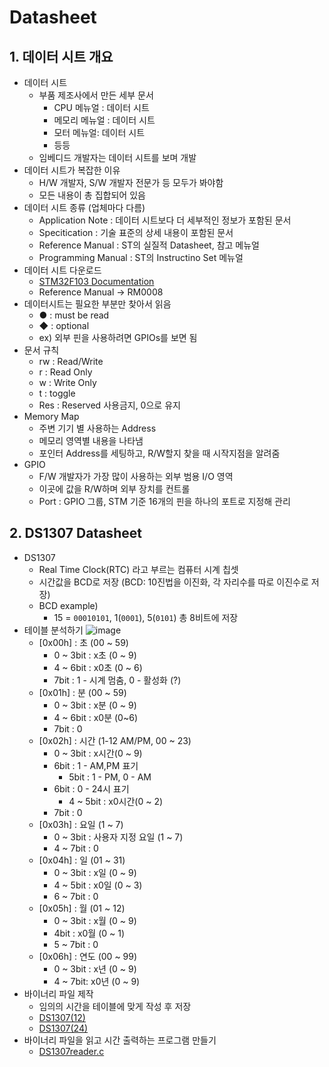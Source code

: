 # Datasheet
## 1. 데이터 시트 개요
* 데이터 시트
  * 부품 제조사에서 만든 세부 문서
    * CPU 메뉴얼 : 데이터 시트
    * 메모리 메뉴얼 : 데이터 시트
    * 모터 메뉴얼: 데이터 시트
    * 등등
  * 임베디드 개발자는 데이터 시트를 보며 개발
* 데이터 시트가 복잡한 이유
  * H/W 개발자, S/W 개발자 전문가 등 모두가 봐야함
  * 모든 내용이 총 집합되어 있음
* 데이터 시트 종류 (업체마다 다름)
  * Application Note : 데이터 시트보다 더 세부적인 정보가 포함된 문서
  * Specitication : 기술 표준의 상세 내용이 포함된 문서
  * Reference Manual : ST의 실질적 Datasheet, 참고 메뉴얼
  * Programming Manual : ST의 Instructino Set 메뉴얼
* 데이터 시트 다운로드
  * [STM32F103 Documentation](https://www.st.com/en/microcontrollers-microprocessors/stm32f1-series.html#documentation)
  * Reference Manual -> RM0008
* 데이터시트는 필요한 부분만 찾아서 읽음
  * ● : must be read
  * ◆ : optional
  * ex) 외부 핀을 사용하려면 GPIOs를 보면 됨
* 문서 규칙
  * rw : Read/Write
  * r : Read Only
  * w : Write Only
  * t : toggle
  * Res : Reserved 사용금지, 0으로 유지
* Memory Map
  * 주변 기기 별 사용하는 Address
  * 메모리 영역별 내용을 나타냄
  * 포인터 Address를 세팅하고, R/W할지 찾을 때 시작지점을 알려줌
* GPIO
  * F/W 개발자가 가장 많이 사용하는 외부 범용 I/O 영역
  * 이곳에 값을 R/W하며 외부 장치를 컨트롤
  * Port : GPIO 그룹, STM 기준 16개의 핀을 하나의 포트로 지정해 관리

## 2. DS1307 Datasheet
* DS1307
  * Real Time Clock(RTC) 라고 부르는 컴퓨터 시계 칩셋
  * 시간값을 BCD로 저장 (BCD: 10진법을 이진화, 각 자리수를 따로 이진수로 저장)
  * BCD example)
    * 15 = `00010101`,  1(`0001`), 5(`0101`) 총 8비트에 저장
* 테이블 분석하기
![image](https://user-images.githubusercontent.com/49888128/135416688-d01fd2a5-eb87-45e3-a2f7-6a7b716ae520.png)  
  * [0x00h] : 초 (00 ~ 59)
    * 0 ~ 3bit : x초 (0 ~ 9)
    * 4 ~ 6bit : x0초 (0 ~ 6)
    * 7bit : 1 - 시계 멈춤, 0 - 활성화 (?)
  * [0x01h] : 분 (00 ~ 59)
    * 0 ~ 3bit : x분 (0 ~ 9)
    * 4 ~ 6bit : x0분 (0~6)
    * 7bit : 0
  * [0x02h] : 시간 (1-12 AM/PM, 00 ~ 23)
    * 0 ~ 3bit : x시간(0 ~ 9)
    * 6bit : 1 - AM,PM 표기
      * 5bit : 1 - PM, 0 - AM
    * 6bit : 0 - 24시 표기
      * 4 ~ 5bit : x0시간(0 ~ 2)
    * 7bit : 0
  * [0x03h] : 요일 (1 ~ 7)
    * 0 ~ 3bit : 사용자 지정 요일 (1 ~ 7) 
    * 4 ~ 7bit : 0
  * [0x04h] : 일 (01 ~ 31)
    * 0 ~ 3bit : x일 (0 ~ 9)
    * 4 ~ 5bit : x0일 (0 ~ 3)
    * 6 ~ 7bit : 0
  * [0x05h] : 월 (01 ~ 12)
    * 0 ~ 3bit : x월 (0 ~ 9)
    * 4bit : x0월 (0 ~ 1)
    * 5 ~ 7bit : 0
  * [0x06h] : 연도 (00 ~ 99)
    * 0 ~ 3bit : x년 (0 ~ 9)
    * 4 ~ 7bit: x0년 (0 ~ 9)
* 바이너리 파일 제작 
  * 임의의 시간을 테이블에 맞게 작성 후 저장
  * [DS1307(12)](https://github.com/dlworms32/TIL/blob/master/Embedded%20C/DS1307(12))
  * [DS1307(24)](https://github.com/dlworms32/TIL/blob/master/Embedded%20C/DS1307(24))
* 바이너리 파일을 읽고 시간 출력하는 프로그램 만들기
  * [DS1307reader.c](https://github.com/dlworms32/TIL/blob/master/Embedded%20C/DS1307reader.c)
